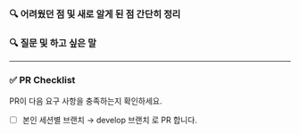 ### 🔍 어려웠던 점 및 새로 알게 된 점 간단히 정리



### 🔍 질문 및 하고 싶은 말


---
### ✅ PR Checklist
PR이 다음 요구 사항을 충족하는지 확인하세요.
- [ ] 본인 세션별 브랜치 → develop 브랜치 로 PR 합니다.
